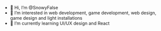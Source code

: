 - 👋 Hi, I’m @SnowyFalse
- 👀 I’m interested in web development, game development, web design, game design and light installations
- 🌱 I’m currently learning UI/UX design and React

<!---
SnowyFalse/SnowyFalse is a ✨ special ✨ repository because its `README.md` (this file) appears on your GitHub profile.
You can click the Preview link to take a look at your changes.
--->
